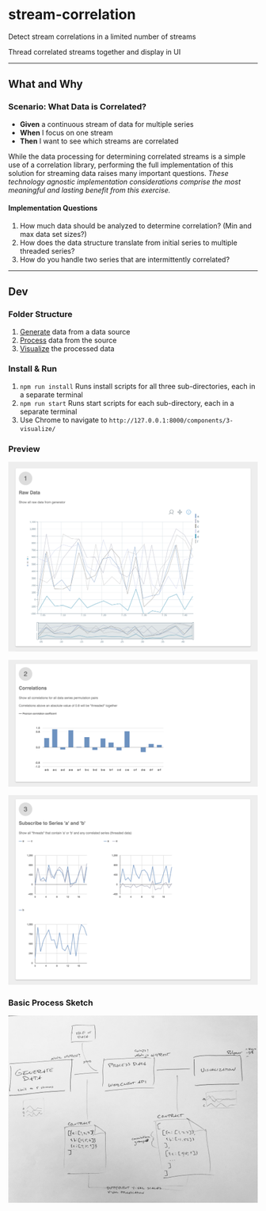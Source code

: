 # stream-correlation

Detect stream correlations in a limited number of streams

Thread correlated streams together and display in UI

--- 

## What and Why

### Scenario: What Data is Correlated?

- **Given** a continuous stream of data for multiple series
- **When** I focus on one stream
- **Then** I want to see which streams are correlated

While the data processing for determining correlated streams is a simple use of a correlation library, performing the full implementation of this solution for streaming data raises many important questions. *These technology agnostic implementation considerations comprise the most meaningful and lasting benefit from this exercise.*

#### Implementation Questions

1. How much data should be analyzed to determine correlation? (Min and max data set sizes?)
1. How does the data structure translate from initial series to multiple threaded series?
1. How do you handle two series that are intermittently correlated?

---

## Dev

### Folder Structure

1. [Generate](./1-generate) data from a data source
1. [Process](./2-process) data from the source
1. [Visualize](./3-visualize) the processed data


### Install & Run

1. `npm run install` Runs install scripts for all three sub-directories, each in a separate terminal
1. `npm run start` Runs start scripts for each sub-directory, each in a separate terminal
1. Use Chrome to navigate to `http://127.0.0.1:8000/components/3-visualize/`


### Preview

![Preview Step 1 - Raw Data](static/1-rawData.png "Preview Step 1 - Raw Data")

![Preview Step 2 - Correlations](static/2-correlations.png "Preview Step 2 - Correlations")

![Preview Step 3 - Threads](static/3-threads.png "Preview Step 3 - Threads")


### Basic Process Sketch

![Stream Correlation Process Sketch](static/stream-correlation-plan.JPG "Stream Correlation Process Sketch")
